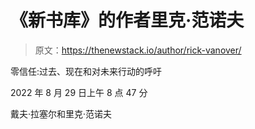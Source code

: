 # 《新书库》的作者里克·范诺夫

> 原文：<https://thenewstack.io/author/rick-vanover/>

零信任:过去、现在和对未来行动的呼吁

2022 年 8 月 29 日上午 8 点 47 分

戴夫·拉塞尔和里克·范诺夫